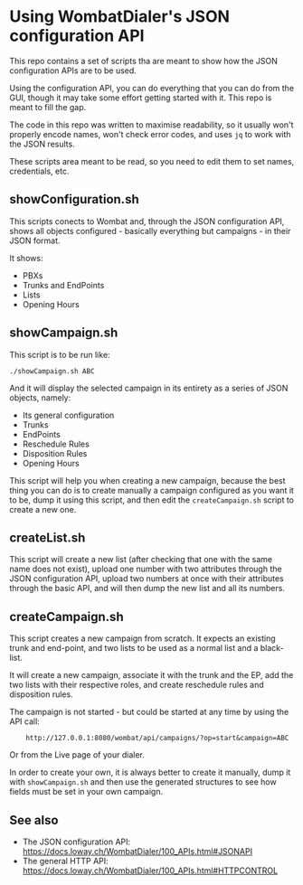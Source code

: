 # Using WombatDialer's JSON configuration API

This repo contains a set of scripts tha are meant to show how the 
JSON configuration APIs are to be used.

Using the configuration API, you can do everything that you can do from the 
GUI, though it may take some effort getting started with it. This repo is meant
to fill the gap.

The code in this repo was written to maximise readability, so 
it usually won't properly encode names, won't check error codes, 
and uses `jq` to work with the JSON results.

These scripts area meant to be read, so you need to edit them to set names,
credentials, etc.


## showConfiguration.sh

This scripts conects to Wombat and, through the JSON configuration API,
shows all objects configured - basically everything but campaigns - in 
their JSON format.

It shows:

- PBXs
- Trunks and EndPoints
- Lists
- Opening Hours

## showCampaign.sh 

This script is to be run like:

	./showCampaign.sh ABC

And it will display the selected campaign in its entirety as a series of JSON objects, namely:

- Its general configuration
- Trunks
- EndPoints
- Reschedule Rules
- Disposition Rules
- Opening Hours

This script will help you when creating a new campaign, because the best thing you can do is to create manually 
a campaign configured as you want it to be, dump it using this script, and then edit the `createCampaign.sh` script
to create a new one.

## createList.sh

This script will create a new list (after checking that one with the same name does not exist), upload one number
with two attributes through the JSON configuration API, upload two numbers at once with their attributes through 
the  basic API,
and will then dump the new list and all its numbers.


## createCampaign.sh

This script creates a new campaign from scratch. It expects an existing trunk and end-point, and two lists to be used as a normal list and a black-list.

It will create a new campaign, associate it with the trunk and the EP, add the two lists with their respective roles, and create
reschedule rules and disposition rules.

The campaign is not started - but could be started at any time by using the API call:

		http://127.0.0.1:8080/wombat/api/campaigns/?op=start&campaign=ABC

Or from the Live page of your dialer.

In order to create your own, it is always better to create it manually, dump it with `showCampaign.sh` and then 
use the generated structures to see how fields must be set in your own campaign.

## See also

- The JSON configuration API: https://docs.loway.ch/WombatDialer/100_APIs.html#JSONAPI
- The general HTTP API: https://docs.loway.ch/WombatDialer/100_APIs.html#HTTPCONTROL

